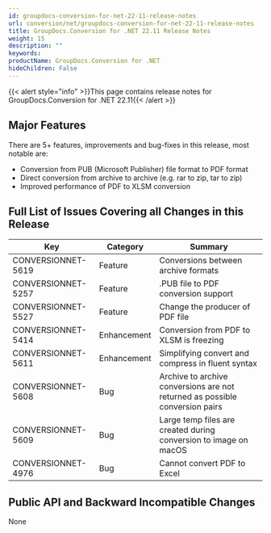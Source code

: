 ```yaml
---
id: groupdocs-conversion-for-net-22-11-release-notes
url: conversion/net/groupdocs-conversion-for-net-22-11-release-notes
title: GroupDocs.Conversion for .NET 22.11 Release Notes
weight: 15
description: ""
keywords: 
productName: GroupDocs.Conversion for .NET
hideChildren: False
---
```

{{< alert style="info" >}}This page contains release notes for GroupDocs.Conversion for .NET 22.11{{< /alert >}}

## Major Features

There are 5+ features, improvements and bug-fixes in this release, most notable are:

* Conversion from PUB (Microsoft Publisher) file format to PDF format
* Direct conversion from archive to archive (e.g. rar to zip, tar to zip)
* Improved performance of PDF to XLSM conversion

## Full List of Issues Covering all Changes in this Release

| Key | Category | Summary |
| --- | --- | --- |
| CONVERSIONNET-5619 | Feature | Conversions between archive formats |
| CONVERSIONNET-5257 | Feature | .PUB file to PDF conversion support |
| CONVERSIONNET-5527 | Feature | Change the producer of PDF file |
| CONVERSIONNET-5414 | Enhancement | Conversion from PDF to XLSM is freezing |
| CONVERSIONNET-5611 | Enhancement | Simplifying convert and compress in fluent syntax |
| CONVERSIONNET-5608 | Bug | Archive to archive conversions are not returned as possible conversion pairs |
| CONVERSIONNET-5609 | Bug | Large temp files are created during conversion to image on macOS |
| CONVERSIONNET-4976 | Bug | Cannot convert PDF to Excel |

## Public API and Backward Incompatible Changes

None